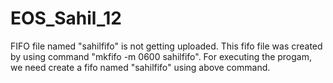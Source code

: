 # EOS_Sahil_12

FIFO file named "sahilfifo" is not getting uploaded. This fifo file was created by using command "mkfifo -m 0600 sahilfifo".
For executing the progam, we need create a fifo named "sahilfifo" using above command.
